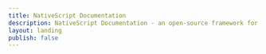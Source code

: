 ```yaml
---
title: NativeScript Documentation
description: NativeScript Documentation - an open-source framework for the cross-platform development of truly native apps.
layout: landing
publish: false
---
```

